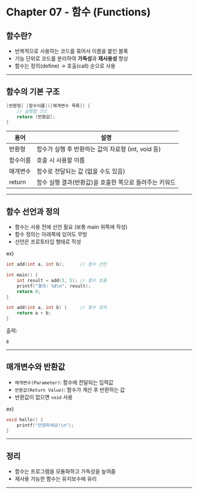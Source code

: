 # Chapter 07 - 함수 (Functions)


## 함수란?

- 반복적으로 사용하는 코드를 묶어서 이름을 붙인 블록
- 기능 단위로 코드를 분리하여 **가독성**과 **재사용성** 향상
- 함수는 정의(define) → 호출(call) 순으로 사용

---

## 함수의 기본 구조



```c
[반환형] [함수이름]([매개변수 목록]) {
    // 실행할 코드
    return [반환값];
}
```

| 용어 | 설명 |
| - | - |
| 반환형 | 함수가 실행 후 반환하는 값의 자료형 (int, void 등) |
| 함수이름 | 호출 시 사용할 이름 |
| 매개변수 | 함수로 전달되는 값 (없을 수도 있음) |
| return | 함수 실행 결과(반환값)을 호출한 쪽으로 돌려주는 키워드 |

---

## 함수 선언과 정의

- 함수는 사용 전에 선언 필요 (보통 main 위쪽에 작성)
- 함수 정의는 아래쪽에 있어도 무방
- 선언은 프로토타입 형태로 작성

ex)

```c
int add(int a, int b);      // 함수 선언

int main() {
    int result = add(3, 5); // 함수 호출
    printf("결과: %d\n", result);
    return 0;
}

int add(int a, int b) {     // 함수 정의
    return a + b;
}
```

출력:

    8

---

## 매개변수와 반환값

- `매개변수(Parameter)`: 함수에 전달되는 입력값
- `반환값(Return Value)`: 함수가 계산 후 반환하는 값
- 반환값이 없으면 `void` 사용

ex)

```c
void hello() {
    printf("안녕하세요!\n");
}
```
---

## 정리
- 함수는 프로그램을 모듈화하고 가독성을 높여줌
- 재사용 가능한 함수는 유지보수에 유리

---